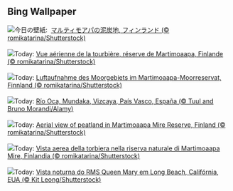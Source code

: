 ## Bing Wallpaper
![](https://www.bing.com/th?id=OHR.MartimoaapaFinland_JA-JP4112991986_UHD.jpg&w=1000)今日の壁紙: &nbsp;[マルティモアパの泥炭地, フィンランド (© romikatarina/Shutterstock)](https://www.bing.com/th?id=OHR.MartimoaapaFinland_JA-JP4112991986_UHD.jpg)
<br><br/>
![](https://www.bing.com/th?id=OHR.MartimoaapaFinland_FR-FR9588990995_UHD.jpg&w=1000)Today: [Vue aérienne de la tourbière, réserve de Martimoaapa, Finlande (© romikatarina/Shutterstock)](https://www.bing.com/th?id=OHR.MartimoaapaFinland_FR-FR9588990995_UHD.jpg)
<br><br/>
![](https://www.bing.com/th?id=OHR.MartimoaapaFinland_DE-DE0136132064_UHD.jpg&w=1000)Today: [Luftaufnahme des Moorgebiets im Martimoaapa-Moorreservat, Finnland (© romikatarina/Shutterstock)](https://www.bing.com/th?id=OHR.MartimoaapaFinland_DE-DE0136132064_UHD.jpg)
<br><br/>
![](https://www.bing.com/th?id=OHR.PaisVascoDay_ES-ES6776223688_UHD.jpg&w=1000)Today: [Río Oca, Mundaka, Vizcaya, País Vasco, España (© Tuul and Bruno Morandi/Alamy)](https://www.bing.com/th?id=OHR.PaisVascoDay_ES-ES6776223688_UHD.jpg)
<br><br/>
![](https://www.bing.com/th?id=OHR.MartimoaapaFinland_EN-GB3880674254_UHD.jpg&w=1000)Today: [Aerial view of peatland in Martimoaapa Mire Reserve, Finland (© romikatarina/Shutterstock)](https://www.bing.com/th?id=OHR.MartimoaapaFinland_EN-GB3880674254_UHD.jpg)
<br><br/>
![](https://www.bing.com/th?id=OHR.MartimoaapaFinland_IT-IT0794218844_UHD.jpg&w=1000)Today: [Vista aerea della torbiera nella riserva naturale di Martimoaapa Mire, Finlandia (© romikatarina/Shutterstock)](https://www.bing.com/th?id=OHR.MartimoaapaFinland_IT-IT0794218844_UHD.jpg)
<br><br/>
![](https://www.bing.com/th?id=OHR.QueenMary_PT-BR2038443007_UHD.jpg&w=1000)Today: [Vista noturna do RMS Queen Mary em Long Beach, Califórnia, EUA (© Kit Leong/Shutterstock)](https://www.bing.com/th?id=OHR.QueenMary_PT-BR2038443007_UHD.jpg)
<br><br/>
